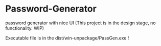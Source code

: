 # Password-Generator
password generator with nice UI (This project is in the design stage, no functionality. WIP)

Executable file is in the dist/win-unpackage/PassGen.exe !
